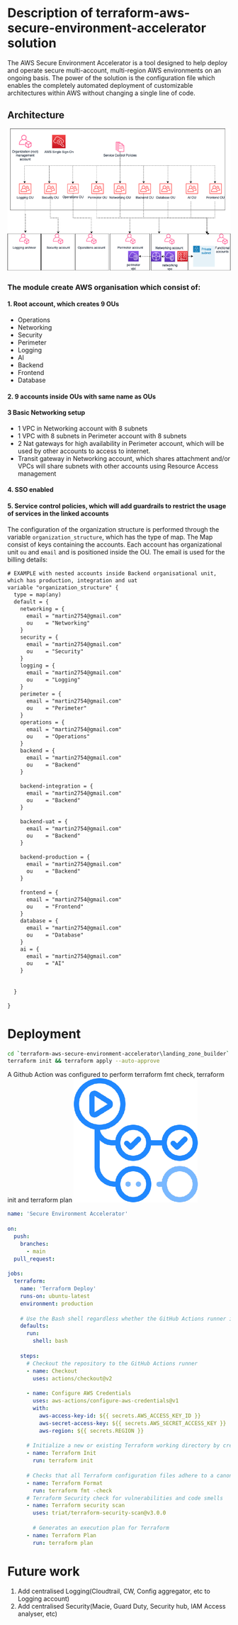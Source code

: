 # Description of terraform-aws-secure-environment-accelerator solution
The AWS Secure Environment Accelerator is a tool designed to help deploy and operate secure multi-account, multi-region AWS environments on an ongoing basis. The power of the solution is the configuration file which enables the completely automated deployment of customizable architectures within AWS without changing a single line of code.
## Architecture
![Architecture](terraform_secure_environment_accelerator.drawio.png)
### The module create AWS organisation which consist of:
#### 1. Root account, which creates 9 OUs
- Operations
- Networking
- Security
- Perimeter
- Logging
- AI
- Backend
- Frontend
- Database
#### 2. 9 accounts inside OUs with same name as OUs
#### 3 Basic Networking setup
- 1 VPC in Networking account with 8 subnets
- 1 VPC with 8 subnets in Perimeter account with 8 subnets
- 2 Nat gateways for high availability in Perimeter account, which will be used by other accounts to access to internet.
- Transit gateway in Networking account, which shares attachment and/or VPCs will share subnets with other accounts using 
Resource Access management
#### 4. SSO enabled
#### 5. Service control policies, which will add guardrails to restrict the usage of services in the linked accounts

The configuration of the organization structure is performed through the variable `organization_structure`, which
has the type of map.
The Map consist of keys containing the accounts. 
Each account has organizational unit `ou` and `email` and is positioned inside the OU. 
The email is used for the billing details:
```hcl
# EXAMPLE with nested accounts inside Backend organisational unit, which has production, integration and uat
variable "organization_structure" {
  type = map(any)
  default = {
    networking = {
      email = "martin2754@gmail.com"
      ou    = "Networking"
    }
    security = {
      email = "martin2754@gmail.com"
      ou    = "Security"
    }
    logging = {
      email = "martin2754@gmail.com"
      ou    = "Logging"
    }
    perimeter = {
      email = "martin2754@gmail.com"
      ou    = "Perimeter"
    }
    operations = {
      email = "martin2754@gmail.com"
      ou    = "Operations"
    }
    backend = {
      email = "martin2754@gmail.com"
      ou    = "Backend"
    }

    backend-integration = {
      email = "martin2754@gmail.com"
      ou    = "Backend"
    }

    backend-uat = {
      email = "martin2754@gmail.com"
      ou    = "Backend"
    }

    backend-production = {
      email = "martin2754@gmail.com"
      ou    = "Backend"
    }

    frontend = {
      email = "martin2754@gmail.com"
      ou    = "Frontend"
    }
    database = {
      email = "martin2754@gmail.com"
      ou    = "Database"
    }
    ai = {
      email = "martin2754@gmail.com"
      ou    = "AI"
    }


  }

}
```
# Deployment
```bash
cd `terraform-aws-secure-environment-accelerator\landing_zone_builder`
terraform init && terraform apply --auto-approve
```
A Github Action was configured to perform terraform fmt check, terraform init and terraform plan
![Github Action](github_actions.png)
```yaml
name: 'Secure Environment Accelerator'

on:
  push:
    branches:
      - main
  pull_request:

jobs:
  terraform:
    name: 'Terraform Deploy'
    runs-on: ubuntu-latest
    environment: production

    # Use the Bash shell regardless whether the GitHub Actions runner is ubuntu-latest, macos-latest, or windows-latest
    defaults:
      run:
        shell: bash

    steps:
      # Checkout the repository to the GitHub Actions runner
      - name: Checkout
        uses: actions/checkout@v2

      - name: Configure AWS Credentials
        uses: aws-actions/configure-aws-credentials@v1
        with:
          aws-access-key-id: ${{ secrets.AWS_ACCESS_KEY_ID }}
          aws-secret-access-key: ${{ secrets.AWS_SECRET_ACCESS_KEY }}
          aws-region: ${{ secrets.REGION }}

      # Initialize a new or existing Terraform working directory by creating initial files, loading any remote state, downloading modules, etc.
      - name: Terraform Init
        run: terraform init

      # Checks that all Terraform configuration files adhere to a canonical format
      - name: Terraform Format
        run: terraform fmt -check
      # Terraform Security check for vulnerabilities and code smells
      - name: Terraform security scan
        uses: triat/terraform-security-scan@v3.0.0

        # Generates an execution plan for Terraform
      - name: Terraform Plan
        run: terraform plan
```
# Future work
1. Add centralised Logging(Cloudtrail, CW, Config aggregator, etc to Logging account)
2. Add centralised Security(Macie, Guard Duty, Security hub, IAM Access analyser, etc)
